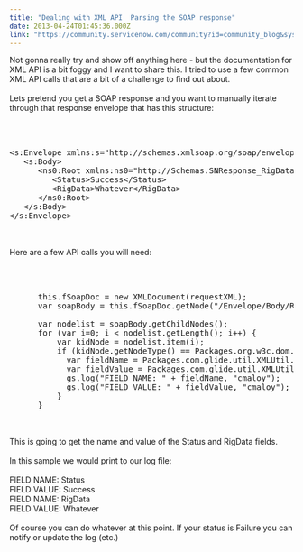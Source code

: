 ```yaml
---
title: "Dealing with XML API  Parsing the SOAP response"
date: 2013-04-24T01:45:36.000Z
link: "https://community.servicenow.com/community?id=community_blog&sys_id=c15e2aaddbd0dbc01dcaf3231f9619b9"
---
```

<p>Not gonna really try and show off anything here - but the documentation for XML API is a bit foggy and I want to share this. I tried to use a few common XML API calls that are a bit of a challenge to find out about.<br /><br />Lets pretend you get a SOAP response and you want to manually iterate through that response envelope that has this structure: <br /><br /><pre __default_attr="plain" __jive_macro_name="code" class="jive_text_macro jive_macro_code"><br /><br />&lt;s:Envelope xmlns:s="http://schemas.xmlsoap.org/soap/envelope/"&gt;<br />   &lt;s:Body&gt;<br />      &lt;ns0:Root xmlns:ns0="http://Schemas.SNResponse_RigData"&gt;<br />         &lt;Status&gt;Success&lt;/Status&gt;<br />         &lt;RigData&gt;Whatever&lt;/RigData&gt;<br />      &lt;/ns0:Root&gt;<br />   &lt;/s:Body&gt;<br />&lt;/s:Envelope&gt;<br /></pre><br /><br />Here are a few API calls you will need:<br /><br /><pre __default_attr="plain" __jive_macro_name="code" class="jive_text_macro jive_macro_code"><br /><br />      this.fSoapDoc = new XMLDocument(requestXML);<br />      var soapBody = this.fSoapDoc.getNode("/Envelope/Body/Root");<br />     <br />      var nodelist = soapBody.getChildNodes();<br />      for (var i=0; i &lt; nodelist.getLength(); i++) {<br />          var kidNode = nodelist.item(i);<br />          if (kidNode.getNodeType() == Packages.org.w3c.dom.Node.ELEMENT_NODE) {<br />            var fieldName = Packages.com.glide.util.XMLUtil.getNodeNameNS(kidNode);<br />            var fieldValue = Packages.com.glide.util.XMLUtil.getAllText(kidNode);<br />            gs.log("FIELD NAME: " + fieldName, "cmaloy");<br />            gs.log("FIELD VALUE: " + fieldValue, "cmaloy");<br />          }        <br />      }<br /></pre><br /><br />This is going to get the name and value of the Status and RigData fields.<br /><br />In this sample we would print to our log file:<br /><br />FIELD NAME: Status<br />FIELD VALUE: Success<br />FIELD NAME: RigData<br />FIELD VALUE: Whatever<br /><br />Of course you can do whatever at this point. If your status is Failure you can notify or update the log (etc.)</p>